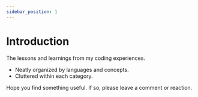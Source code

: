 ```yaml
---
sidebar_position: 1
---
```


# Introduction

The lessons and learnings from my coding experiences.

* Neatly organized by languages and concepts.
* Cluttered within each category.

Hope you find something useful. If so, please leave a comment or reaction.